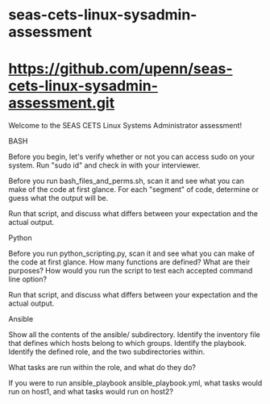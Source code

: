 # seas-cets-linux-sysadmin-assessment

# https://github.com/upenn/seas-cets-linux-sysadmin-assessment.git

Welcome to the SEAS CETS Linux Systems Administrator assessment!


BASH

Before you begin, let's verify whether or not you can access sudo on your
system. Run "sudo id" and check in with your interviewer.

Before you run bash_files_and_perms.sh, scan it and see what you can make
of the code at first glance. For each "segment" of code, determine or guess
what the output will be.

Run that script, and discuss what differs between your expectation and the
actual output.


Python

Before you run python_scripting.py, scan it and see what you can make of
the code at first glance. How many functions are defined? What are their
purposes? How would you run the script to test each accepted command line
option?

Run that script, and discuss what differs between your expectation and the
actual output.


Ansible

Show all the contents of the ansible/ subdirectory. Identify the inventory
file that defines which hosts belong to which groups. Identify the
playbook. Identify the defined role, and the two subdirectories within.

What tasks are run within the role, and what do they do?

If you were to run ansible_playbook ansible_playbook.yml, what tasks would
run on host1, and what tasks would run on host2?
